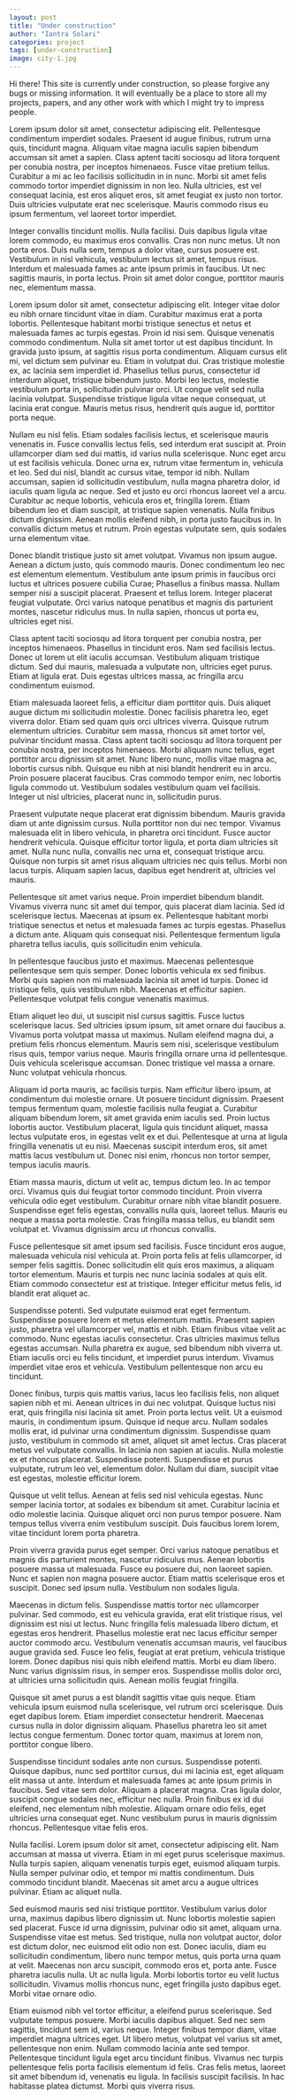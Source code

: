 ```yaml
---
layout: post
title: "Under construction"
author: "Iantra Solari"
categories: project
tags: [under-construction]
image: city-1.jpg
---
```


Hi there! This site is currently under construction, so please forgive any bugs or missing information. It will eventually be a place to store all my projects, papers, and any other work with which I might try to impress people.

Lorem ipsum dolor sit amet, consectetur adipiscing elit. Pellentesque condimentum imperdiet sodales. Praesent id augue finibus, rutrum urna quis, tincidunt magna. Aliquam vitae magna iaculis sapien bibendum accumsan sit amet a sapien. Class aptent taciti sociosqu ad litora torquent per conubia nostra, per inceptos himenaeos. Fusce vitae pretium tellus. Curabitur a mi ac leo facilisis sollicitudin in in nunc. Morbi sit amet felis commodo tortor imperdiet dignissim in non leo. Nulla ultricies, est vel consequat lacinia, est eros aliquet eros, sit amet feugiat ex justo non tortor. Duis ultricies vulputate erat nec scelerisque. Mauris commodo risus eu ipsum fermentum, vel laoreet tortor imperdiet.

Integer convallis tincidunt mollis. Nulla facilisi. Duis dapibus ligula vitae lorem commodo, eu maximus eros convallis. Cras non nunc metus. Ut non porta eros. Duis nulla sem, tempus a dolor vitae, cursus posuere est. Vestibulum in nisl vehicula, vestibulum lectus sit amet, tempus risus. Interdum et malesuada fames ac ante ipsum primis in faucibus. Ut nec sagittis mauris, in porta lectus. Proin sit amet dolor congue, porttitor mauris nec, elementum massa.

Lorem ipsum dolor sit amet, consectetur adipiscing elit. Integer vitae dolor eu nibh ornare tincidunt vitae in diam. Curabitur maximus erat a porta lobortis. Pellentesque habitant morbi tristique senectus et netus et malesuada fames ac turpis egestas. Proin id nisi sem. Quisque venenatis commodo condimentum. Nulla sit amet tortor ut est dapibus tincidunt. In gravida justo ipsum, at sagittis risus porta condimentum. Aliquam cursus elit mi, vel dictum sem pulvinar eu. Etiam in volutpat dui. Cras tristique molestie ex, ac lacinia sem imperdiet id. Phasellus tellus purus, consectetur id interdum aliquet, tristique bibendum justo. Morbi leo lectus, molestie vestibulum porta in, sollicitudin pulvinar orci. Ut congue velit sed nulla lacinia volutpat. Suspendisse tristique ligula vitae neque consequat, ut lacinia erat congue. Mauris metus risus, hendrerit quis augue id, porttitor porta neque.

Nullam eu nisl felis. Etiam sodales facilisis lectus, et scelerisque mauris venenatis in. Fusce convallis lectus felis, sed interdum erat suscipit at. Proin ullamcorper diam sed dui mattis, id varius nulla scelerisque. Nunc eget arcu ut est facilisis vehicula. Donec urna ex, rutrum vitae fermentum in, vehicula et leo. Sed dui nisl, blandit ac cursus vitae, tempor id nibh. Nullam accumsan, sapien id sollicitudin vestibulum, nulla magna pharetra dolor, id iaculis quam ligula ac neque. Sed et justo eu orci rhoncus laoreet vel a arcu. Curabitur ac neque lobortis, vehicula eros et, fringilla lorem. Etiam bibendum leo et diam suscipit, at tristique sapien venenatis. Nulla finibus dictum dignissim. Aenean mollis eleifend nibh, in porta justo faucibus in. In convallis dictum metus et rutrum. Proin egestas vulputate sem, quis sodales urna elementum vitae.

Donec blandit tristique justo sit amet volutpat. Vivamus non ipsum augue. Aenean a dictum justo, quis commodo mauris. Donec condimentum leo nec est elementum elementum. Vestibulum ante ipsum primis in faucibus orci luctus et ultrices posuere cubilia Curae; Phasellus a finibus massa. Nullam semper nisi a suscipit placerat. Praesent et tellus lorem. Integer placerat feugiat vulputate. Orci varius natoque penatibus et magnis dis parturient montes, nascetur ridiculus mus. In nulla sapien, rhoncus ut porta eu, ultricies eget nisi.

Class aptent taciti sociosqu ad litora torquent per conubia nostra, per inceptos himenaeos. Phasellus in tincidunt eros. Nam sed facilisis lectus. Donec ut lorem ut elit iaculis accumsan. Vestibulum aliquam tristique dictum. Sed dui mauris, malesuada a vulputate non, ultricies eget purus. Etiam at ligula erat. Duis egestas ultrices massa, ac fringilla arcu condimentum euismod.

Etiam malesuada laoreet felis, a efficitur diam porttitor quis. Duis aliquet augue dictum mi sollicitudin molestie. Donec facilisis pharetra leo, eget viverra dolor. Etiam sed quam quis orci ultrices viverra. Quisque rutrum elementum ultricies. Curabitur sem massa, rhoncus sit amet tortor vel, pulvinar tincidunt massa. Class aptent taciti sociosqu ad litora torquent per conubia nostra, per inceptos himenaeos. Morbi aliquam nunc tellus, eget porttitor arcu dignissim sit amet. Nunc libero nunc, mollis vitae magna ac, lobortis cursus nibh. Quisque eu nibh at nisi blandit hendrerit eu in arcu. Proin posuere placerat faucibus. Cras commodo tempor enim, nec lobortis ligula commodo ut. Vestibulum sodales vestibulum quam vel facilisis. Integer ut nisl ultricies, placerat nunc in, sollicitudin purus.

Praesent vulputate neque placerat erat dignissim bibendum. Mauris gravida diam ut ante dignissim cursus. Nulla porttitor non dui nec tempor. Vivamus malesuada elit in libero vehicula, in pharetra orci tincidunt. Fusce auctor hendrerit vehicula. Quisque efficitur tortor ligula, et porta diam ultricies sit amet. Nulla nunc nulla, convallis nec urna et, consequat tristique arcu. Quisque non turpis sit amet risus aliquam ultricies nec quis tellus. Morbi non lacus turpis. Aliquam sapien lacus, dapibus eget hendrerit at, ultricies vel mauris.

Pellentesque sit amet varius neque. Proin imperdiet bibendum blandit. Vivamus viverra nunc sit amet dui tempor, quis placerat diam lacinia. Sed id scelerisque lectus. Maecenas at ipsum ex. Pellentesque habitant morbi tristique senectus et netus et malesuada fames ac turpis egestas. Phasellus a dictum ante. Aliquam quis consequat nisi. Pellentesque fermentum ligula pharetra tellus iaculis, quis sollicitudin enim vehicula.

In pellentesque faucibus justo et maximus. Maecenas pellentesque pellentesque sem quis semper. Donec lobortis vehicula ex sed finibus. Morbi quis sapien non mi malesuada lacinia sit amet id turpis. Donec id tristique felis, quis vestibulum nibh. Maecenas et efficitur sapien. Pellentesque volutpat felis congue venenatis maximus.

Etiam aliquet leo dui, ut suscipit nisl cursus sagittis. Fusce luctus scelerisque lacus. Sed ultricies ipsum ipsum, sit amet ornare dui faucibus a. Vivamus porta volutpat massa ut maximus. Nullam eleifend magna dui, a pretium felis rhoncus elementum. Mauris sem nisi, scelerisque vestibulum risus quis, tempor varius neque. Mauris fringilla ornare urna id pellentesque. Duis vehicula scelerisque accumsan. Donec tristique vel massa a ornare. Nunc volutpat vehicula rhoncus.

Aliquam id porta mauris, ac facilisis turpis. Nam efficitur libero ipsum, at condimentum dui molestie ornare. Ut posuere tincidunt dignissim. Praesent tempus fermentum quam, molestie facilisis nulla feugiat a. Curabitur aliquam bibendum lorem, sit amet gravida enim iaculis sed. Proin luctus lobortis auctor. Vestibulum placerat, ligula quis tincidunt aliquet, massa lectus vulputate eros, in egestas velit ex et dui. Pellentesque at urna at ligula fringilla venenatis ut eu nisi. Maecenas suscipit interdum eros, sit amet mattis lacus vestibulum ut. Donec nisi enim, rhoncus non tortor semper, tempus iaculis mauris.

Etiam massa mauris, dictum ut velit ac, tempus dictum leo. In ac tempor orci. Vivamus quis dui feugiat tortor commodo tincidunt. Proin viverra vehicula odio eget vestibulum. Curabitur ornare nibh vitae blandit posuere. Suspendisse eget felis egestas, convallis nulla quis, laoreet tellus. Mauris eu neque a massa porta molestie. Cras fringilla massa tellus, eu blandit sem volutpat et. Vivamus dignissim arcu ut rhoncus convallis.

Fusce pellentesque sit amet ipsum sed facilisis. Fusce tincidunt eros augue, malesuada vehicula nisl vehicula at. Proin porta felis at felis ullamcorper, id semper felis sagittis. Donec sollicitudin elit quis eros maximus, a aliquam tortor elementum. Mauris et turpis nec nunc lacinia sodales at quis elit. Etiam commodo consectetur est at tristique. Integer efficitur metus felis, id blandit erat aliquet ac.

Suspendisse potenti. Sed vulputate euismod erat eget fermentum. Suspendisse posuere lorem et metus elementum mattis. Praesent sapien justo, pharetra vel ullamcorper vel, mattis et nibh. Etiam finibus vitae velit ac commodo. Nunc egestas iaculis consectetur. Cras ultricies maximus tellus egestas accumsan. Nulla pharetra ex augue, sed bibendum nibh viverra ut. Etiam iaculis orci eu felis tincidunt, et imperdiet purus interdum. Vivamus imperdiet vitae eros et vehicula. Vestibulum pellentesque non arcu eu tincidunt.

Donec finibus, turpis quis mattis varius, lacus leo facilisis felis, non aliquet sapien nibh et mi. Aenean ultrices in dui nec volutpat. Quisque luctus nisi erat, quis fringilla nisi lacinia sit amet. Proin porta lectus velit. Ut a euismod mauris, in condimentum ipsum. Quisque id neque arcu. Nullam sodales mollis erat, id pulvinar urna condimentum dignissim. Suspendisse quam justo, vestibulum in commodo sit amet, aliquet sit amet lectus. Cras placerat metus vel vulputate convallis. In lacinia non sapien at iaculis. Nulla molestie ex et rhoncus placerat. Suspendisse potenti. Suspendisse et purus vulputate, rutrum leo vel, elementum dolor. Nullam dui diam, suscipit vitae est egestas, molestie efficitur lorem.

Quisque ut velit tellus. Aenean at felis sed nisl vehicula egestas. Nunc semper lacinia tortor, at sodales ex bibendum sit amet. Curabitur lacinia et odio molestie lacinia. Quisque aliquet orci non purus tempor posuere. Nam tempus tellus viverra enim vestibulum suscipit. Duis faucibus lorem lorem, vitae tincidunt lorem porta pharetra.

Proin viverra gravida purus eget semper. Orci varius natoque penatibus et magnis dis parturient montes, nascetur ridiculus mus. Aenean lobortis posuere massa ut malesuada. Fusce eu posuere dui, non laoreet sapien. Nunc et sapien non magna posuere auctor. Etiam mattis scelerisque eros et suscipit. Donec sed ipsum nulla. Vestibulum non sodales ligula.

Maecenas in dictum felis. Suspendisse mattis tortor nec ullamcorper pulvinar. Sed commodo, est eu vehicula gravida, erat elit tristique risus, vel dignissim est nisi ut lectus. Nunc fringilla felis malesuada libero dictum, et egestas eros hendrerit. Phasellus molestie erat nec lacus efficitur semper auctor commodo arcu. Vestibulum venenatis accumsan mauris, vel faucibus augue gravida sed. Fusce leo felis, feugiat at erat pretium, vehicula tristique lorem. Donec dapibus nisi quis nibh eleifend mattis. Morbi eu diam libero. Nunc varius dignissim risus, in semper eros. Suspendisse mollis dolor orci, at ultricies urna sollicitudin quis. Aenean mollis feugiat fringilla.

Quisque sit amet purus a est blandit sagittis vitae quis neque. Etiam vehicula ipsum euismod nulla scelerisque, vel rutrum orci scelerisque. Duis eget dapibus lorem. Etiam imperdiet consectetur hendrerit. Maecenas cursus nulla in dolor dignissim aliquam. Phasellus pharetra leo sit amet lectus congue fermentum. Donec tortor quam, maximus at lorem non, porttitor congue libero.

Suspendisse tincidunt sodales ante non cursus. Suspendisse potenti. Quisque dapibus, nunc sed porttitor cursus, dui mi lacinia est, eget aliquam elit massa ut ante. Interdum et malesuada fames ac ante ipsum primis in faucibus. Sed vitae sem dolor. Aliquam a placerat magna. Cras ligula dolor, suscipit congue sodales nec, efficitur nec nulla. Proin finibus ex id dui eleifend, nec elementum nibh molestie. Aliquam ornare odio felis, eget ultricies urna consequat eget. Nunc vestibulum purus in mauris dignissim rhoncus. Pellentesque vitae felis eros.

Nulla facilisi. Lorem ipsum dolor sit amet, consectetur adipiscing elit. Nam accumsan at massa ut viverra. Etiam in mi eget purus scelerisque maximus. Nulla turpis sapien, aliquam venenatis turpis eget, euismod aliquam turpis. Nulla semper pulvinar odio, et tempor mi mattis condimentum. Duis commodo tincidunt blandit. Maecenas sit amet arcu a augue ultrices pulvinar. Etiam ac aliquet nulla.

Sed euismod mauris sed nisi tristique porttitor. Vestibulum varius dolor urna, maximus dapibus libero dignissim ut. Nunc lobortis molestie sapien sed placerat. Fusce id urna dignissim, pulvinar odio sit amet, aliquam urna. Suspendisse vitae est metus. Sed tristique, nulla non volutpat auctor, dolor est dictum dolor, nec euismod elit odio non est. Donec iaculis, diam eu sollicitudin condimentum, libero nunc tempor metus, quis porta urna quam at velit. Maecenas non arcu suscipit, commodo eros et, porta ante. Fusce pharetra iaculis nulla. Ut ac nulla ligula. Morbi lobortis tortor eu velit luctus sollicitudin. Vivamus mollis rhoncus nunc, eget fringilla justo dapibus eget. Morbi vitae ornare odio.

Etiam euismod nibh vel tortor efficitur, a eleifend purus scelerisque. Sed vulputate tempus posuere. Morbi iaculis dapibus aliquet. Sed nec sem sagittis, tincidunt sem id, varius neque. Integer finibus tempor diam, vitae imperdiet magna ultrices eget. Ut libero metus, volutpat vel varius sit amet, pellentesque non enim. Nullam commodo lacinia ante sed tempor. Pellentesque tincidunt ligula eget arcu tincidunt finibus. Vivamus nec turpis pellentesque felis porta facilisis elementum id felis. Cras felis metus, laoreet sit amet bibendum id, venenatis eu ligula. In facilisis suscipit facilisis. In hac habitasse platea dictumst. Morbi quis viverra risus.
